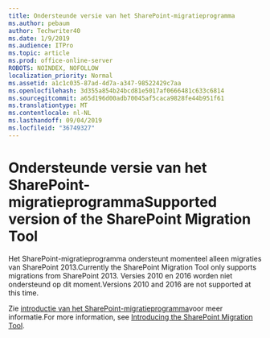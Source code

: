 ```yaml
---
title: Ondersteunde versie van het SharePoint-migratieprogramma
ms.author: pebaum
author: Techwriter40
ms.date: 1/9/2019
ms.audience: ITPro
ms.topic: article
ms.prod: office-online-server
ROBOTS: NOINDEX, NOFOLLOW
localization_priority: Normal
ms.assetid: a1c1c035-87ad-4d7a-a347-98522429c7aa
ms.openlocfilehash: 3d355a854b24bcd81e5017af0666481c633c6814
ms.sourcegitcommit: a65d196d00adb70045af5caca9828fe44b951f61
ms.translationtype: MT
ms.contentlocale: nl-NL
ms.lasthandoff: 09/04/2019
ms.locfileid: "36749327"
---
```

# <a name="supported-version-of-the-sharepoint-migration-tool"></a><span data-ttu-id="b5142-102">Ondersteunde versie van het SharePoint-migratieprogramma</span><span class="sxs-lookup"><span data-stu-id="b5142-102">Supported version of the SharePoint Migration Tool</span></span>



<span data-ttu-id="b5142-103">Het SharePoint-migratieprogramma ondersteunt momenteel alleen migraties van SharePoint 2013.</span><span class="sxs-lookup"><span data-stu-id="b5142-103">Currently the SharePoint Migration Tool only supports migrations from SharePoint 2013.</span></span> <span data-ttu-id="b5142-104">Versies 2010 en 2016 worden niet ondersteund op dit moment.</span><span class="sxs-lookup"><span data-stu-id="b5142-104">Versions 2010 and 2016 are not supported at this time.</span></span>
  
<span data-ttu-id="b5142-105">Zie [introductie van het SharePoint-migratieprogramma](https://go.microsoft.com/fwlink/?linkid=2044765&amp;clcid=0x409)voor meer informatie.</span><span class="sxs-lookup"><span data-stu-id="b5142-105">For more information, see [Introducing the SharePoint Migration Tool](https://go.microsoft.com/fwlink/?linkid=2044765&amp;clcid=0x409).</span></span>
  

